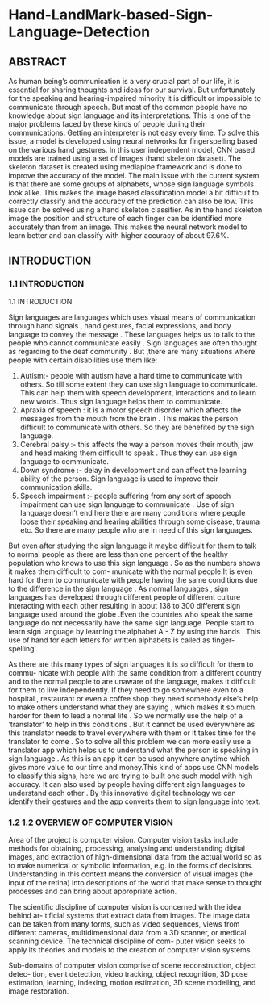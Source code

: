 # Hand-LandMark-based-Sign-Language-Detection

## ABSTRACT

As human being’s communication is a very crucial part of our life, it is essential
for sharing thoughts and ideas for our survival. But unfortunately for the speaking
and hearing-impaired minority it is difficult or impossible to communicate through
speech. But most of the common people have no knowledge about sign language and
its interpretations. This is one of the major problems faced by these kinds of people
during their communications. Getting an interpreter is not easy every time. To solve
this issue, a model is developed using neural networks for fingerspelling based on the
various hand gestures. In this user independent model, CNN based models are trained
using a set of images (hand skeleton dataset). The skeleton dataset is created using
mediapipe framework and is done to improve the accuracy of the model.
The main issue with the current system is that there are some groups of alphabets,
whose sign language symbols look alike. This makes the image based classification
model a bit difficult to correctly classify and the accuracy of the prediction can also be
low. This issue can be solved using a hand skeleton classifier. As in the hand skeleton
image the position and structure of each finger can be identified more accurately than
from an image. This makes the neural network model to learn better and can classify
with higher accuracy of about 97.6%.

## INTRODUCTION

### 1.1 INTRODUCTION

1.1	INTRODUCTION

Sign languages are languages which uses visual means of communication through hand signals , hand gestures, facial expressions, and body language to convey the message . These languages helps us to talk to the people who cannot communicate easily . Sign languages are often thought as regarding to the deaf community . But ,there are many situations where people with certain disabilities use them like:

1)	Autism:- people with autism have a hard time to communicate with others. So till some extent they can use sign language to communicate. This can help them with speech development, interactions and to learn new words. Thus sign language helps them to communicate.
2)	Apraxia of speech : it is a motor speech disorder which affects the messages from the mouth from the brain . This makes the person difficult to communicate with others. So they are benefited by the sign language.
3)	Cerebral palsy :- this affects the way a person moves their mouth, jaw and head making them difficult to speak . Thus they can use sign language to communicate.
4)	Down syndrome :- delay in development and can affect the learning ability of the person. Sign language is used to improve their communication skills.
5)	Speech impairment :- people suffering from any sort of speech impairment can use sign language to communicate .
Use of sign language doesn’t end here there are many conditions where people loose their speaking and hearing abilities through some disease, trauma etc.   So there are many people who are in need of this sign languages.

But even after studying the sign language it maybe difficult for them to talk to normal people as there are less than one percent of the healthy population who knows to use this sign language . So as the numbers shows it makes them difficult to com- municate with the normal people.It is even hard for them to communicate with people having the same conditions due to the difference in the sign language . As normal languages , sign languages has developed through different people of different culture interacting with each other resulting in about 138 to 300 different sign language used around the globe .Even the countries who speak the same language do not necessarily have the same sign language.
People start to learn sign language by learning the alphabet A - Z by using the hands . This use of hand for each letters for written alphabets is called as finger- spelling’.

As there are this many types of sign languages it is so difficult for them to commu- nicate with people with the same condition from a different country and to the normal people to are unaware of the language, makes it difficult for them to live independently. If they need to go somewhere even to a hospital , restaurant or even a coffee shop they need somebody else’s help to make others understand what they are saying , which makes it so much harder for them to lead a normal life . So we normally use the help of a ’translator’ to help in this conditions . But it cannot be used everywhere as this translator needs to travel everywhere with them or it takes time for the translator to come . So to solve all this problem we can more easily use a translator app which helps us to understand what the person is speaking in sign language .  As this is an app it can be used anywhere anytime which gives more value to our time and money.This kind of apps use CNN models to classify this signs, here we are trying to built one such model with high accuracy. It can also used by people having different sign languages to understand each other . By this innovative digital technology we can identify their gestures and the app converts them to sign language into text.


### 1.2 1.2	OVERVIEW OF COMPUTER VISION

Area of the project is computer vision. Computer vision tasks include methods for obtaining, processing, analysing and understanding digital images, and extraction of high-dimensional data from the actual world so as to make numerical or symbolic information, e.g. in the forms of decisions. Understanding in this context means the conversion of visual images (the input of the retina) into descriptions of the world that make sense to thought processes and can bring about appropriate action.

The scientific discipline of computer vision is concerned with the idea behind ar- tificial systems that extract data from images. The image data can be taken from many forms, such as video sequences, views from different cameras, multidimensional data from a 3D scanner, or medical scanning device. The technical discipline of com- puter vision seeks to apply its theories and models to the creation of computer vision systems.

Sub-domains of computer vision comprise of scene reconstruction, object detec- tion, event detection, video tracking, object recognition, 3D pose estimation, learning, indexing, motion estimation, 3D scene modelling, and image restoration.

